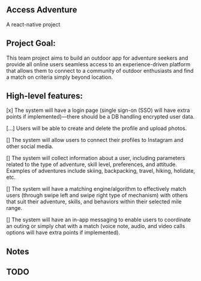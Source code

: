 ## Access Adventure
A react-native project 

## Project Goal:

This team project aims to build an outdoor app for adventure seekers and provide all online users seamless access to an experience-driven platform that allows them to connect to a community of outdoor enthusiasts and find a match on criteria simply beyond location.
 
## High-level features:

[x] The system will have a login page (single sign-on (SSO) will have extra points if implemented)—there should be a DB handling encrypted user data.


[...] Users will be able to create and delete the profile and upload photos.

[] The system will allow users to connect their profiles to Instagram and other social media.

[] The system will collect information about a user, including parameters related to the type
of adventure, skill level, preferences, and attitude. Examples of adventures include skiing,
backpacking, travel, hiking, holidate, etc. 

[] The system will have a matching engine/algorithm to effectively match users (through
swipe left and swipe right type of mechanism) with others that suit their adventure, skills,
and behaviors within their selected mile range.

[] The system will have an in-app messaging to enable users to coordinate an outing or
simply chat with a match (voice note, audio, and video calls options will have extra
points if implemented).

## Notes

## TODO